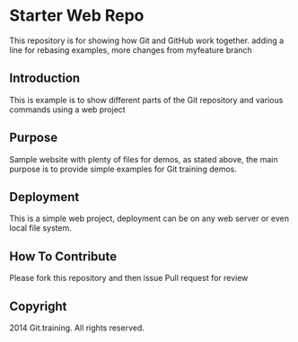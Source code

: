 # Starter Web Repo

This repository is for showing how Git and GitHub work together. adding a line for rebasing examples, more changes from myfeature branch

## Introduction

This is example is to show different parts of the Git repository and various commands using a web project

## Purpose

Sample website with plenty of files for demos, as stated above, the main purpose is to provide simple examples for Git training demos.

## Deployment

This is a simple web project, deployment can be on any web server or even local file system.

## How To Contribute

Please fork this repository and then issue Pull request for review

## Copyright

2014 Git.training. All rights reserved.